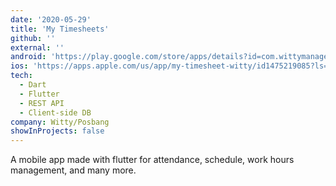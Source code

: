 ```yaml
---
date: '2020-05-29'
title: 'My Timesheets'
github: ''
external: ''
android: 'https://play.google.com/store/apps/details?id=com.wittymanager.my_timesheet'
ios: 'https://apps.apple.com/us/app/my-timesheet-witty/id1475219085?ls=1'
tech:
  - Dart
  - Flutter
  - REST API
  - Client-side DB
company: Witty/Posbang
showInProjects: false
---
```


A mobile app made with flutter for attendance, schedule, work hours management, and many more.
